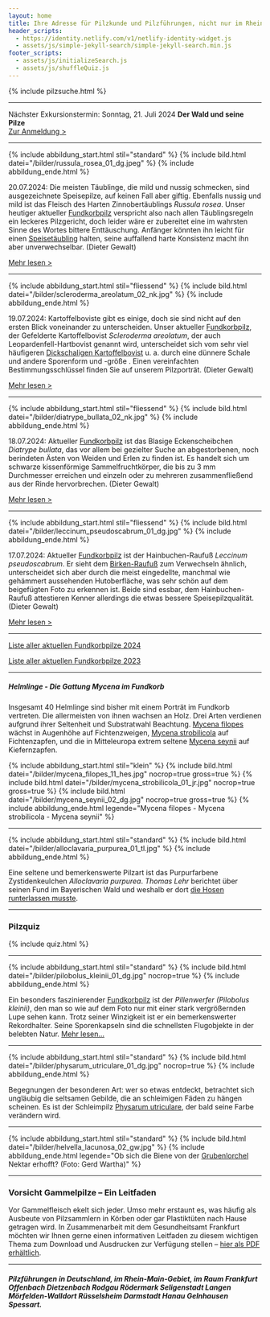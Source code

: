 ```yaml
---
layout: home
title: Ihre Adresse für Pilzkunde und Pilzführungen, nicht nur im Rhein-Main-Gebiet
header_scripts:
  - https://identity.netlify.com/v1/netlify-identity-widget.js
  - assets/js/simple-jekyll-search/simple-jekyll-search.min.js
footer_scripts:
  - assets/js/initializeSearch.js
  - assets/js/shuffleQuiz.js
---
```

{% include pilzsuche.html %}

- - -

Nächster Exkursionstermin: Sonntag, 21. Juli 2024 **Der Wald und seine Pilze**\
[Zur Anmeldung >](/termine)

- - -

{% include abbildung_start.html stil="standard" %}
{% include bild.html datei="/bilder/russula_rosea_01_dg.jpeg" %}
{% include abbildung_ende.html %}

20.07.2024: Die meisten Täublinge, die mild und nussig schmecken, sind ausgezeichnete Speisepilze, auf keinen Fall aber giftig. Ebenfalls nussig und mild ist das Fleisch des Harten Zinnobertäublings *Russula rosea*. Unser heutiger aktueller [Fundkorbpilz](AA "Glossar-") verspricht also nach allen Täublingsregeln ein leckeres Pilzgericht, doch leider wäre er zubereitet eine im wahrsten Sinne des Wortes bittere Enttäuschung. Anfänger könnten ihn leicht für einen [Speisetäubling](/pilze/russula-vesca-speisetäubling) halten, seine auffallend harte Konsistenz macht ihn aber unverwechselbar. (Dieter Gewalt)

[Mehr lesen >](/pilze/russula-rosea-harter-zinnobertäubling)

<div style="clear:  both"></div>

- - -

{% include abbildung_start.html stil="fliessend" %}
{% include bild.html datei="/bilder/scleroderma_areolatum_02_nk.jpg" %}
{% include abbildung_ende.html %}

19.07.2024: Kartoffelboviste gibt es einige, doch sie sind nicht auf den ersten Blick voneinander zu unterscheiden. Unser aktueller [Fundkorbpilz](AA "Glossar-"), der Gefelderte Kartoffelbovist *Scleroderma areolatum*, der auch Leopardenfell-Hartbovist genannt wird, unterscheidet sich vom sehr viel häufigeren [Dickschaligen Kartoffelbovist](/pilze/scleroderma-citrinum-dickschaliger-kartoffelbovist) u. a. durch eine dünnere Schale und andere Sporenform und -größe . Einen vereinfachten Bestimmungsschlüssel finden Sie auf unserem Pilzporträt. (Dieter Gewalt)

[Mehr lesen >](/pilze/scleroderma-areolatum-gefelderter-kartoffelbovist-leopardenfell-hartbovist)

<div style="clear:  both"></div>

- - -

{% include abbildung_start.html stil="fliessend" %}
{% include bild.html datei="/bilder/diatrype_bullata_02_nk.jpg" %}
{% include abbildung_ende.html %}

18.07.2024: Aktueller [Fundkorbpilz](AA "Glossar-") ist das Blasige Eckenscheibchen *Diatrype bullata*, das vor allem bei gezielter Suche an abgestorbenen, noch berindeten Ästen von Weiden und Erlen zu finden ist. Es handelt sich um schwarze kissenförmige Sammelfruchtkörper, die bis zu 3 mm Durchmesser erreichen und einzeln oder zu mehreren zusammenfließend aus der Rinde hervorbrechen. (Dieter Gewalt)

[Mehr lesen >](/pilze/diatrype-bullata-blasiges-eckenscheibchen)

<div style="clear:  both"></div>

- - -

{% include abbildung_start.html stil="fliessend" %}
{% include bild.html datei="/bilder/leccinum_pseudoscabrum_01_dg.jpg" %}
{% include abbildung_ende.html %}

17.07.2024: Aktueller [Fundkorbpilz](AA "Glossar-") ist der Hainbuchen-Raufuß *Leccinum pseudoscabrum*. Er sieht dem [Birken-Raufuß](/pilze/leccinum-scabrum-birken-raufuß-birkenpilz) zum Verwechseln ähnlich, unterscheidet sich aber durch die meist eingedellte, manchmal wie gehämmert aussehenden Hutoberfläche, was sehr schön auf dem beigefügten Foto zu erkennen ist. Beide sind essbar, dem Hainbuchen-Raufuß attestieren Kenner allerdings die etwas bessere Speisepilzqualität. (Dieter Gewalt)

[Mehr lesen >](/pilze/leccinum-pseudoscabrum-hainbuchenraufuß)

<div style="clear:  both"></div>

- - -

[Liste aller aktuellen Fundkorbpilze 2024](/artikel/liste-aller-aktuellen-fundkorbpilze-2024.html)

[Liste aller aktuellen Fundkorbpilze 2023](/artikel/liste-aller-aktuellen-fundkorbpilze-2023.html)

- - -

##### Helmlinge - Die Gattung *Mycena* im Fundkorb

Insgesamt 40 Helmlinge sind bisher mit einem Porträt im Fundkorb vertreten. Die allermeisten von ihnen wachsen an Holz. Drei Arten verdienen aufgrund ihrer Seltenheit und Substratwahl Beachtung. [Mycena filopes](/pilze/mycena-filopes-zerbrechlicher-fadenhelmling) wächst in Augenhöhe auf Fichtenzweigen, [Mycena strobilicola](/pilze/mycena-strobilicola-fichtenzapfenhelmling) auf Fichtenzapfen, und die in Mitteleuropa extrem seltene [Mycena seynii](/pilze/mycena-seynii-mediterraner-kiefernzapfenhelmling) auf Kiefernzapfen.

{% include abbildung_start.html stil="klein" %}
{% include bild.html datei="/bilder/mycena_filopes_11_hes.jpg" nocrop=true gross=true %}
{% include bild.html datei="/bilder/mycena_strobilicola_01_jr.jpg" nocrop=true gross=true %}
{% include bild.html datei="/bilder/mycena_seynii_02_dg.jpg" nocrop=true gross=true %}
{% include abbildung_ende.html legende="Mycena filopes - Mycena strobilicola - Mycena seynii" %}

- - -

{% include abbildung_start.html stil="standard" %}
{% include bild.html datei="/bilder/alloclavaria_purpurea_01_tl.jpg" %}
{% include abbildung_ende.html %}

Eine seltene und bemerkenswerte Pilzart ist das Purpurfarbene Zystidenkeulchen *Alloclavaria purpurea*. *Thomas Lehr* berichtet über seinen Fund im Bayerischen Wald und weshalb er dort [die Hosen runterlassen musste](/pilze/alloclavaria-purpurea-purpurfarbenes-zystidenkeulchen).

- - -

### Pilzquiz

{% include quiz.html %}

- - -

{% include abbildung_start.html stil="standard" %}
{% include bild.html datei="/bilder/pilobolus_kleinii_01_dg.jpg" nocrop=true %}
{% include abbildung_ende.html %}

Ein besonders faszinierender [Fundkorbpilz](AA "Glossar-") ist der *Pillenwerfer (Pilobolus kleinii)*, den man so wie auf dem Foto nur mit einer stark vergrößernden Lupe sehen kann. Trotz seiner Winzigkeit ist er ein bemerkenswerter Rekordhalter. Seine Sporenkapseln sind die schnellsten Flugobjekte in der belebten Natur. [Mehr lesen...](/pilze/pilobolus-kleinii-pillenwerfer)

- - -

{% include abbildung_start.html stil="standard" %}
{% include bild.html datei="/bilder/physarum_utriculare_01_dg.jpg" nocrop=true %}
{% include abbildung_ende.html %}

Begegnungen der besonderen Art: wer so etwas entdeckt, betrachtet sich ungläubig die seltsamen Gebilde, die an schleimigen Fäden zu hängen scheinen. Es ist der Schleimpilz [Physarum utriculare](/pilze/physarum-utriculare-fadenfruchtschleimpilz), der bald seine Farbe verändern wird.

- - -

{% include abbildung_start.html stil="standard" %}
{% include bild.html datei="/bilder/helvella_lacunosa_02_gw.jpg" %}
{% include abbildung_ende.html legende="Ob sich die Biene von der <a href='/pilze/helvella-lacunosa-grubenlorchel'>Grubenlorchel</a> Nektar erhofft?  (Foto: Gerd Wartha)" %}

- - -

### Vorsicht Gammelpilze – Ein Leitfaden

Vor Gammelfleisch ekelt sich jeder. Umso mehr erstaunt es, was häufig als Ausbeute von Pilzsammlern in Körben oder gar Plastiktüten nach Hause getragen wird. In Zusammenarbeit mit dem Gesundheitsamt Frankfurt möchten wir Ihnen gerne einen informativen Leitfaden zu diesem wichtigen Thema zum Download und Ausdrucken zur Verfügung stellen – [hier als PDF erhältlich](/assets/docs/Fundkorb.de-Gammelpilze.pdf).

- - -

##### Pilzführungen in Deutschland, im Rhein-Main-Gebiet, im Raum Frankfurt Offenbach Dietzenbach Rodgau Rödermark Seligenstadt Langen Mörfelden-Walldort Rüsselsheim Darmstadt Hanau Gelnhausen Spessart.